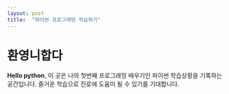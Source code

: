 ```yaml
---
layout: post
title:  "파이썬 프로그래밍 학습하기"
---
```


# 환영니합다

**Hello python**, 이 곳은 나의 첫번째 프로그래밍 배우기인 파이썬 학습상황을 기록하는 공간입니다.
즐거운 학습으로 진로에 도움이 될 수 있기를 기대합니다.
